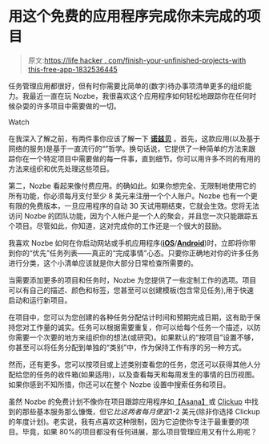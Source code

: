 # 用这个免费的应用程序完成你未完成的项目

> 原文:[https://life hacker . com/finish-your-unfinished-projects-with this-free-app-1832536445](https://lifehacker.com/finish-your-unfinished-projects-with-this-free-app-1832536445)

任务管理应用都很好，但有时你需要比简单的(数字)待办事项清单更多的组织能力。我最近一直在玩 Nozbe，我很喜欢这个应用程序如何轻松地跟踪你在任何时候杂耍的许多项目中需要做的一切。

Watch

在我深入了解之前，有两件事你应该了解一下 [**诺兹贝**](https://nozbe.com/) 。首先，这款应用(以及基于网络的服务)是基于一直流行的“”哲学。换句话说，它提供了一种简单的方法来跟踪你在一个特定项目中需要做的每一件事，直到细节。你可以用许多不同的有用的方法来组织和优先处理这些项目。

第二，Nozbe 看起来像付费应用。的确如此。如果你想完全、无限制地使用它的所有功能，你必须每月支付至少 8 美元来注册一个个人账户。Nozbe 也有一个更有限的免费版本，一旦应用程序的自动 30 天试用期结束，它就会生效。您将无法访问 Nozbe 的团队功能，因为个人帐户是一个人的聚会，并且您一次只能跟踪五个项目。尽管如此，你知道，这对完成你的工作还是一个很大的鼓励。

我喜欢 Nozbe 如何在你启动网站或手机应用程序([**iOS**](https://www.google.com/search?q=nozbe+ios&rlz=1C1CHBF_enUS832US832&oq=nozbe+ios&aqs=chrome..69i57j0.885j0j1&sourceid=chrome&ie=UTF-8)/[**Android**](https://play.google.com/store/apps/details?id=com.nozbe.mobile&hl=en_US))时，立即将你带到你的“优先”任务列表——真正的“完成事情”心态。只要你正确地对你的许多任务进行分类，这个小清单应该就是你大部分日常检查所需要的。

当需要添加更多的项目和任务时，Nozbe 为您提供了一些定制工作的选项。项目可以有自己的描述、颜色和标签，您甚至可以创建模板(包含常见任务),用于快速启动和运行新项目。

在项目中，您可以为您创建的各种任务分配估计时间和预期完成日期，这有助于保持您对工作量的诚实。任务可以根据需要重复，你可以给每个任务一个描述，以防你需要一个次要的地方来组织你的想法(或研究)。如果默认的“按项目”设置不够，你甚至可以将任务分配到单独的“类别”中，作为保持工作有序的另一种方式。

然而，还有更多。您可以按项目或上述类别查看您的任务，您还可以获得其他人分配给您的任务的收件箱(如果适用)，以及查看每天和每周发生的事情的日历视图。如果你感到不知所措，你还可以在整个 Nozbe 设置中搜索任务和项目。

虽然 Nozbe 的免费计划不像你在项目跟踪应用程序如[【Asana】](https://asana.com/)或 [Clickup](https://clickup.com/) 中找到的那些基本服务那么慷慨，但它*比这两者每月便宜*1-2 美元(除非你选择 Clickup 的年度计划)。老实说，我有点喜欢这种限制，因为它迫使你专注于最重要的项目。毕竟，如果 80%的项目都没有任何进展，那么项目管理应用又有什么用呢？